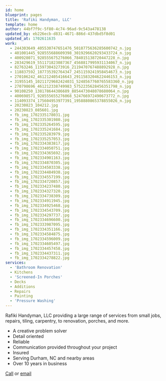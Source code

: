 ```yaml
---
id: home
blueprint: pages
title: 'Rafiki Handyman, LLC'
template: home
author: 44bf7f9c-5f80-4c74-96ad-9c543a478138
updated_by: eb226ecb-d831-4671-886d-437dbd5f8d01
updated_at: 1702611635
work:
  - 244303649_405530747651476_5018775636285600742_n.jpg
  - 401001445_928555688609398_3019296620293433724_n.jpg
  - 400928071_928555675276066_784015138720447228_n.jpg
  - 283429619_551171823087367_4568817995931134067_n.jpg
  - 82763246_115973043273916_2119470767488892928_n.jpg
  - 118837592_187735392764347_2451159241958454673_n.jpg
  - 270106242_461212405416643_2911583204622446153_n.jpg
  - 31955145_10211729682424031_5248567760765583360_n.jpg
  - 270798696_461212338749983_5752235628456351798_n.jpg
  - 90108250_138178644386689_8854473048078680064_n.jpg
  - 400698571_928555655276068_524766972490673772_n.jpg
  - 114093374_175604953977391_1958880865378855026_n.jpg
  - 20230823_104212.jpg
  - 20230823_085601.jpg
  - fb_img_1702335178031.jpg
  - fb_img_1702335301980.jpg
  - fb_img_1702335264595.jpg
  - fb_img_1702335241684.jpg
  - fb_img_1702335283979.jpg
  - fb_img_1702335257053.jpg
  - fb_img_1702334383817.jpg
  - fb_img_1702334050751.jpg
  - fb_img_1702334365692.jpg
  - fb_img_1702334901163.jpg
  - fb_img_1702334870305.jpg
  - fb_img_1702334503338.jpg
  - fb_img_1702334484938.jpg
  - fb_img_1702334557199.jpg
  - fb_img_1702334720857.jpg
  - fb_img_1702334237480.jpg
  - fb_img_1702334327320.jpg
  - fb_img_1702334738309.jpg
  - fb_img_1702334911945.jpg
  - fb_img_1702334925468.jpg
  - fb_img_1702334543709.jpg
  - fb_img_1702334297737.jpg
  - fb_img_1702334696600.jpg
  - fb_img_1702333987095.jpg
  - fb_img_1702334351166.jpg
  - fb_img_1702334584875.jpg
  - fb_img_1702334596009.jpg
  - fb_img_1702334605497.jpg
  - fb_img_1702334457458.jpg
  - fb_img_1702334437311.jpg
  - fb_img_1702334278822.jpg
services:
  - 'Bathroom Renovation'
  - Kitchens
  - 'Screened-In Porches'
  - Decks
  - Additions
  - Repairs
  - Painting
  - 'Pressure Washing'
---
```

Rafiki Handyman, LLC providing a large range of services from small jobs, repairs, tiling, carpentry, to renovation, porches, and more. 

- A creative problem solver
- Detail oriented
- Reliable
- Communication provided throughout your project
- Insured
- Serving Durham, NC and nearby areas
- Over 10 years in business

[Call](tel:+19192254533) or [email](mailto:rafikihandyman@gmail.com)